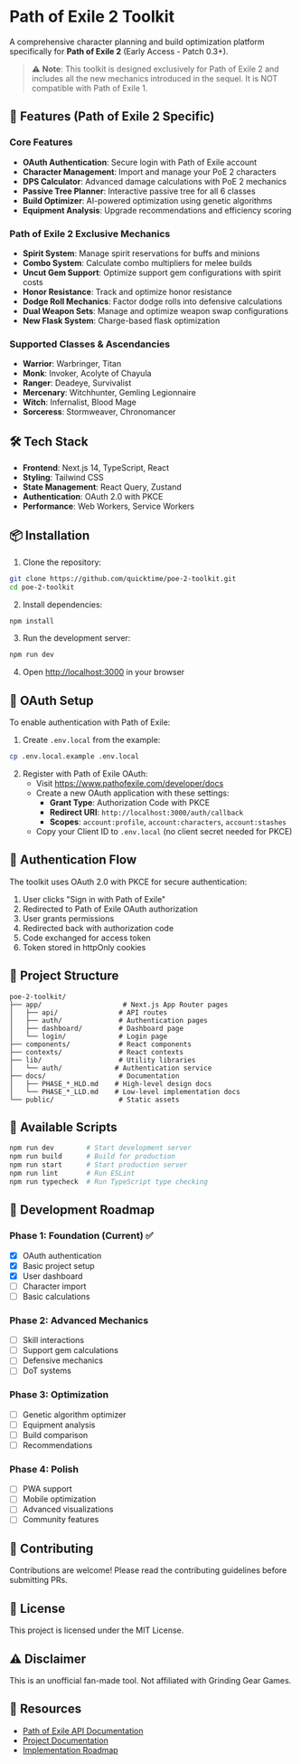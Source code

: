 # Path of Exile 2 Toolkit

A comprehensive character planning and build optimization platform specifically for **Path of Exile 2** (Early Access - Patch 0.3+).

> ⚠️ **Note**: This toolkit is designed exclusively for Path of Exile 2 and includes all the new mechanics introduced in the sequel. It is NOT compatible with Path of Exile 1.

## 🚀 Features (Path of Exile 2 Specific)

### Core Features
- **OAuth Authentication**: Secure login with Path of Exile account
- **Character Management**: Import and manage your PoE 2 characters
- **DPS Calculator**: Advanced damage calculations with PoE 2 mechanics
- **Passive Tree Planner**: Interactive passive tree for all 6 classes
- **Build Optimizer**: AI-powered optimization using genetic algorithms
- **Equipment Analysis**: Upgrade recommendations and efficiency scoring

### Path of Exile 2 Exclusive Mechanics
- **Spirit System**: Manage spirit reservations for buffs and minions
- **Combo System**: Calculate combo multipliers for melee builds
- **Uncut Gem Support**: Optimize support gem configurations with spirit costs
- **Honor Resistance**: Track and optimize honor resistance
- **Dodge Roll Mechanics**: Factor dodge rolls into defensive calculations
- **Dual Weapon Sets**: Manage and optimize weapon swap configurations
- **New Flask System**: Charge-based flask optimization

### Supported Classes & Ascendancies
- **Warrior**: Warbringer, Titan
- **Monk**: Invoker, Acolyte of Chayula
- **Ranger**: Deadeye, Survivalist
- **Mercenary**: Witchhunter, Gemling Legionnaire
- **Witch**: Infernalist, Blood Mage
- **Sorceress**: Stormweaver, Chronomancer

## 🛠️ Tech Stack

- **Frontend**: Next.js 14, TypeScript, React
- **Styling**: Tailwind CSS
- **State Management**: React Query, Zustand
- **Authentication**: OAuth 2.0 with PKCE
- **Performance**: Web Workers, Service Workers

## 📦 Installation

1. Clone the repository:
```bash
git clone https://github.com/quicktime/poe-2-toolkit.git
cd poe-2-toolkit
```

2. Install dependencies:
```bash
npm install
```

3. Run the development server:
```bash
npm run dev
```

4. Open [http://localhost:3000](http://localhost:3000) in your browser

## 🔐 OAuth Setup

To enable authentication with Path of Exile:

1. Create `.env.local` from the example:
```bash
cp .env.local.example .env.local
```

2. Register with Path of Exile OAuth:
   - Visit https://www.pathofexile.com/developer/docs
   - Create a new OAuth application with these settings:
     - **Grant Type**: Authorization Code with PKCE
     - **Redirect URI**: `http://localhost:3000/auth/callback`
     - **Scopes**: `account:profile`, `account:characters`, `account:stashes`
   - Copy your Client ID to `.env.local` (no client secret needed for PKCE)

## 🔐 Authentication Flow

The toolkit uses OAuth 2.0 with PKCE for secure authentication:

1. User clicks "Sign in with Path of Exile"
2. Redirected to Path of Exile OAuth authorization
3. User grants permissions
4. Redirected back with authorization code
5. Code exchanged for access token
6. Token stored in httpOnly cookies

## 📁 Project Structure

```
poe-2-toolkit/
├── app/                    # Next.js App Router pages
│   ├── api/               # API routes
│   ├── auth/              # Authentication pages
│   ├── dashboard/         # Dashboard page
│   └── login/             # Login page
├── components/            # React components
├── contexts/              # React contexts
├── lib/                   # Utility libraries
│   └── auth/             # Authentication service
├── docs/                  # Documentation
│   ├── PHASE_*_HLD.md    # High-level design docs
│   └── PHASE_*_LLD.md    # Low-level implementation docs
└── public/                # Static assets
```

## 🔧 Available Scripts

```bash
npm run dev        # Start development server
npm run build      # Build for production
npm run start      # Start production server
npm run lint       # Run ESLint
npm run typecheck  # Run TypeScript type checking
```

## 📝 Development Roadmap

### Phase 1: Foundation (Current) ✅
- [x] OAuth authentication
- [x] Basic project setup
- [x] User dashboard
- [ ] Character import
- [ ] Basic calculations

### Phase 2: Advanced Mechanics
- [ ] Skill interactions
- [ ] Support gem calculations
- [ ] Defensive mechanics
- [ ] DoT systems

### Phase 3: Optimization
- [ ] Genetic algorithm optimizer
- [ ] Equipment analysis
- [ ] Build comparison
- [ ] Recommendations

### Phase 4: Polish
- [ ] PWA support
- [ ] Mobile optimization
- [ ] Advanced visualizations
- [ ] Community features

## 🤝 Contributing

Contributions are welcome! Please read the contributing guidelines before submitting PRs.

## 📄 License

This project is licensed under the MIT License.

## ⚠️ Disclaimer

This is an unofficial fan-made tool. Not affiliated with Grinding Gear Games.

## 🔗 Resources

- [Path of Exile API Documentation](https://www.pathofexile.com/developer/docs)
- [Project Documentation](./docs/DESIGN_OVERVIEW.md)
- [Implementation Roadmap](./docs/IMPLEMENTATION_ROADMAP.md)
